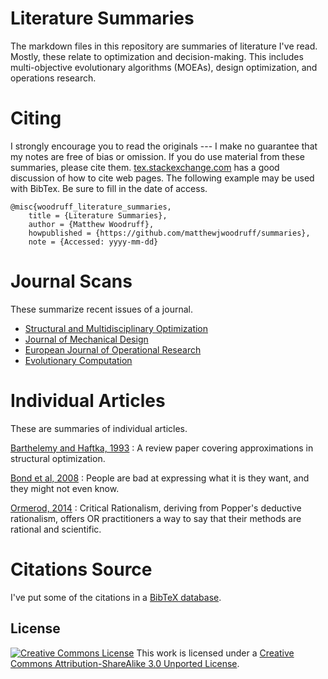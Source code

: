 Literature Summaries
====================

The markdown files in this repository are summaries of literature I've read. Mostly, these relate to optimization and decision-making. This includes multi-objective evolutionary algorithms (MOEAs), design optimization, and operations research.

Citing
======

I strongly encourage you to read the originals --- I make no guarantee that my notes are free of bias or omission. If you do use material from these summaries, please cite them. [tex.stackexchange.com](http://tex.stackexchange.com/questions/3587/how-can-i-use-bibtex-to-cite-a-web-page) has a good discussion of how to cite web pages. The following example may be used with BibTex. Be sure to fill in the date of access.

    @misc{woodruff_literature_summaries,
        title = {Literature Summaries},
        author = {Matthew Woodruff},
        howpublished = {https://github.com/matthewjwoodruff/summaries},
        note = {Accessed: yyyy-mm-dd}

Journal Scans
=============

These summarize recent issues of a journal.

-   [Structural and Multidisciplinary Optimization](summaries/smo.md)
-   [Journal of Mechanical Design](summaries/jmd.md)
-   [European Journal of Operational Research](summaries/ejor.md)
-   [Evolutionary Computation](summaries/ec.md)

Individual Articles
===================

These are summaries of individual articles.

[Barthelemy and Haftka, 1993](summaries/barthelemy_haftka_1993_approximation_concepts.md) : A review paper covering approximations in structural optimization.

[Bond et al, 2008](summaries/bond_2008_generating_objectives.md) : People are bad at expressing what it is they want, and they might not even know.

[Ormerod, 2014](summaries/ormerod_2014_rationalism.md) : Critical Rationalism, deriving from Popper's deductive rationalism, offers OR practitioners a way to say that their methods are rational and scientific.

Citations Source
================

I've put some of the citations in a [BibTeX database](src/bibliography.bib).

License
-------

[![Creative Commons License](http://i.creativecommons.org/l/by-sa/3.0/88x31.png)](http://creativecommons.org/licenses/by-sa/3.0/deed.en_US)
This work is licensed under a [Creative Commons Attribution-ShareAlike 3.0 Unported License](http://creativecommons.org/licenses/by-sa/3.0/deed.en_US).
